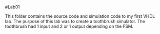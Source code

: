 #Lab01

This folder contains the source code and simulation code to my first VHDL lab.
The purpose of this lab was to create a toothbrush simulator. The toothbrush had
1 input and 2 or 1 output depending on the FSM.
